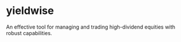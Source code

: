 # yieldwise

An effective tool for managing and trading high-dividend equities with robust
capabilities.
